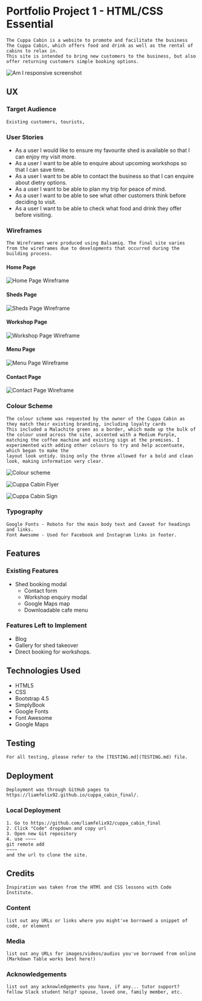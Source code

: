 # Portfolio Project 1 - HTML/CSS Essential
    The Cuppa Cabin is a website to promote and facilitate the business The Cuppa Cabin, which offers food and drink as well as the rental of cabins to relax in.
    This site is intended to bring new customers to the business, but also offer returning customers simple booking options. 
    
   ![Am I responsive screenshot](/assets/readme/responsive.JPG)
## UX
    
### Target Audience
    Existing customers, tourists, 

### User Stories
   * As a user I would like to ensure my favourite shed is available so that I can enjoy my visit more. 
   * As a user I want to be able to enquire about upcoming workshops so that I can save time. 
   * As a user I want to be able to contact the business so that I can enquire about dietry options. 
   * As a user I want to be able to plan my trip for peace of mind. 
   * As a user I want to be able to see what other customers think before deciding to visit. 
   * As a user I want to be able to check what food and drink they offer before visiting. 

### Wireframes
    The Wireframes were produced using Balsamiq. The final site varies from the wireframes due to developments that occurred during the building process.

#### Home Page
![Home Page Wireframe](/assets/readme/Homepage.png)
#### Sheds Page
![Sheds Page Wireframe](/assets/readme/Sheds.png)
#### Workshop Page
![Workshop Page Wireframe](/assets/readme/Workshops.png)
#### Menu Page
![Menu Page Wireframe](/assets/readme/Menu.png)
#### Contact Page
![Contact Page Wireframe](/assets/readme/Contact.png)

### Colour Scheme
    The colour scheme was requested by the owner of the Cuppa Cabin as they match their existing branding, including loyalty cards
    This included a Malachite green as a border, which made up the bulk of the colour used across the site, accented with a Medium Purple,
    matching the coffee machine and existing sign at the premises. I experimented with adding other colours to try and help accentuate, which began to make the 
    layout look untidy. Using only the three allowed for a bold and clean look, making information very clear. 

![Colour scheme](/assets/readme/colours.JPG)

![Cuppa Cabin Flyer](/assets/readme/flyers.JPG)

![Cuppa Cabin Sign](/assets/readme/sign.JPG)

### Typography
    Google Fonts - Roboto for the main body text and Caveat for headings and links. 
    Font Awesome - Used for Facebook and Instagram links in footer. 

## Features
    
### Existing Features
* Shed booking modal 
    * Contact form 
    * Workshop enquiry modal 
    * Google Maps map
    * Downloadable cafe menu 
### Features Left to Implement
* Blog 
* Gallery for shed takeover
* Direct booking for workshops.
## Technologies Used
* HTML5
* CSS 
* Bootstrap 4.5
* SimplyBook 
* Google Fonts
* Font Awesome
* Google Maps

## Testing
    For all testing, please refer to the [TESTING.md](TESTING.md) file.
## Deployment
    Deployment was through GitHub pages to https://liamfelix92.github.io/cuppa_cabin_final/.
### Local Deployment
    1. Go to https://github.com/liamfelix92/cuppa_cabin_final
    2. Click "Code" dropdown and copy url 
    3. Open new Git repository 
    4. use ~~~~
    git remote add
    ~~~~ 
    and the url to clone the site. 
## Credits
    Inspiration was taken from the HTMl and CSS lessons with Code Institute. 
### Content
    list out any URLs or links where you might've borrowed a snippet of code, or element
### Media
    list out any URLs for images/videos/audios you've borrowed from online (Markdown Table works best here!)
### Acknowledgements
    list out any acknowledgements you have, if any... tutor support? fellow Slack student help? spouse, loved one, family member, etc.